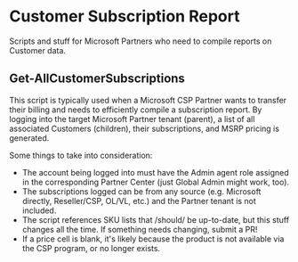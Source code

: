 # Customer Subscription Report

Scripts and stuff for Microsoft Partners who need to compile reports on Customer data.

## Get-AllCustomerSubscriptions

This script is typically used when a Microsoft CSP Partner wants to transfer their billing and needs to efficiently compile a subscription report.
By logging into the target Microsoft Partner tenant (parent), a list of all associated Customers (children), their subscriptions, and MSRP pricing is generated.

Some things to take into consideration: 
- The account being logged into must have the Admin agent role assigned in the corresponding Partner Center (just Global Admin might work, too).
- The subscriptions logged can be from any source (e.g. Microsoft directly, Reseller/CSP, OL/VL, etc.) and the Partner tenant is not included.
- The script references SKU lists that /should/ be up-to-date, but this stuff changes all the time. If something needs changing, submit a PR!
- If a price cell is blank, it's likely because the product is not available via the CSP program, or no longer exists.